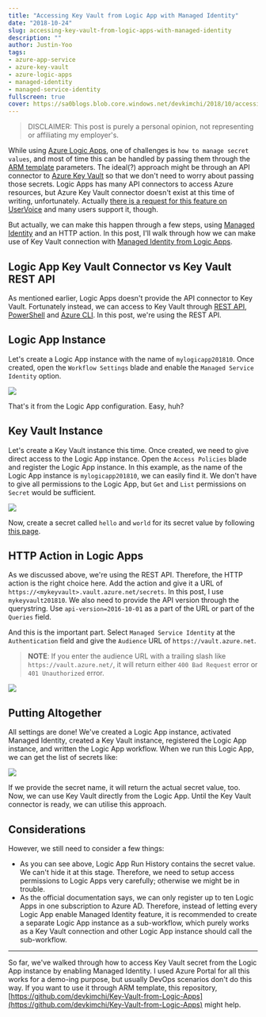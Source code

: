 ```yaml
---
title: "Accessing Key Vault from Logic App with Managed Identity"
date: "2018-10-24"
slug: accessing-key-vault-from-logic-apps-with-managed-identity
description: ""
author: Justin-Yoo
tags:
- azure-app-service
- azure-key-vault
- azure-logic-apps
- managed-identity
- managed-service-identity
fullscreen: true
cover: https://sa0blogs.blob.core.windows.net/devkimchi/2018/10/accessing-key-vault-from-logic-apps-with-managed-identity-00.png
---
```


> DISCLAIMER: This post is purely a personal opinion, not representing or affiliating my employer's.

While using [Azure Logic Apps](https://docs.microsoft.com/en-gb/azure/logic-apps/), one of challenges is `how to manage secret values`, and most of time this can be handled by passing them through the [ARM template](https://docs.microsoft.com/en-us/azure/azure-resource-manager/) parameters. The ideal(?) approach might be through an API connector to [Azure Key Vault](https://docs.microsoft.com/en-us/azure/key-vault/) so that we don't need to worry about passing those secrets. Logic Apps has many API connectors to access Azure resources, but Azure Key Vault connector doesn't exist at this time of writing, unfortunately. Actually [there is a request for this feature on UserVoice](https://feedback.azure.com/forums/287593-logic-apps/suggestions/19658167-connector-for-azure-keyvault) and many users support it, though.

But actually, we can make this happen through a few steps, using [Managed Identity](https://docs.microsoft.com/en-us/azure/active-directory/managed-identities-azure-resources/overview#how-can-i-use-managed-identities-for-azure-resources) and an HTTP action. In this post, I'll walk through how we can make use of Key Vault connection with [Managed Identity from Logic Apps](https://docs.microsoft.com/en-us/azure/logic-apps/create-managed-service-identity).

## Logic App Key Vault Connector vs Key Vault REST API

As mentioned earlier, Logic Apps doesn't provide the API connector to Key Vault. Fortunately instead, we can access to Key Vault through [REST API](https://docs.microsoft.com/en-us/rest/api/keyvault/), [PowerShell](https://docs.microsoft.com/en-us/powershell/module/azurerm.keyvault) and [Azure CLI](https://docs.microsoft.com/en-us/azure/key-vault/key-vault-manage-with-cli2). In this post, we're using the REST API.

## Logic App Instance

Let's create a Logic App instance with the name of `mylogicapp201810`. Once created, open the `Workflow Settings` blade and enable the `Managed Service Identity` option.

![](https://sa0blogs.blob.core.windows.net/devkimchi/2018/10/accessing-key-vault-from-logic-apps-with-managed-identity-01.png)

That's it from the Logic App configuration. Easy, huh?

## Key Vault Instance

Let's create a Key Vault instance this time. Once created, we need to give direct access to the Logic App instance. Open the `Access Policies` blade and register the Logic App instance. In this example, as the name of the Logic App instance is `mylogicapp201810`, we can easily find it. We don't have to give all permissions to the Logic App, but `Get` and `List` permissions on `Secret` would be sufficient.

![](https://sa0blogs.blob.core.windows.net/devkimchi/2018/10/accessing-key-vault-from-logic-apps-with-managed-identity-02.png)

Now, create a secret called `hello` and `world` for its secret value by following [this page](https://docs.microsoft.com/en-us/azure/key-vault/quick-create-portal#add-a-secret-to-key-vault).

## HTTP Action in Logic Apps

As we discussed above, we're using the REST API. Therefore, the HTTP action is the right choice here. Add the action and give it a URL of `https://<mykeyvault>.vault.azure.net/secrets`. In this post, I use `mykeyvault201810`. We also need to provide the API version through the querystring. Use `api-version=2016-10-01` as a part of the URL or part of the `Queries` field.

And this is the important part. Select `Managed Service Identity` at the `Authentication` field and give the `Audience` URL of `https://vault.azure.net`.

> **NOTE**: If you enter the audience URL with a trailing slash like `https://vault.azure.net/`, it will return either `400 Bad Request` error or `401 Unauthorized` error.

![](https://sa0blogs.blob.core.windows.net/devkimchi/2018/10/accessing-key-vault-from-logic-apps-with-managed-identity-03.png)

## Putting Altogether

All settings are done! We've created a Logic App instance, activated Managed Identity, created a Key Vault instance, registered the Logic App instance, and written the Logic App workflow. When we run this Logic App, we can get the list of secrets like:

![](https://sa0blogs.blob.core.windows.net/devkimchi/2018/10/accessing-key-vault-from-logic-apps-with-managed-identity-04.png)

If we provide the secret name, it will return the actual secret value, too. Now, we can use Key Vault directly from the Logic App. Until the Key Vault connector is ready, we can utilise this approach.

## Considerations

However, we still need to consider a few things:

- As you can see above, Logic App Run History contains the secret value. We can't hide it at this stage. Therefore, we need to setup access permissions to Logic Apps very carefully; otherwise we might be in trouble.
- As the official documentation says, we can only register up to ten Logic Apps in one subscription to Azure AD. Therefore, instead of letting every Logic App enable Managed Identity feature, it is recommended to create a separate Logic App instance as a sub-workflow, which purely works as a Key Vault connection and other Logic App instance should call the sub-workflow.

* * *

So far, we've walked through how to access Key Vault secret from the Logic App instance by enabling Managed Identity. I used Azure Portal for all this works for a demo-ing purpose, but usually DevOps scenarios don't do this way. If you want to use it through ARM template, this repository, [https://github.com/devkimchi/Key-Vault-from-Logic-Apps](https://github.com/devkimchi/Key-Vault-from-Logic-Apps) might help.
